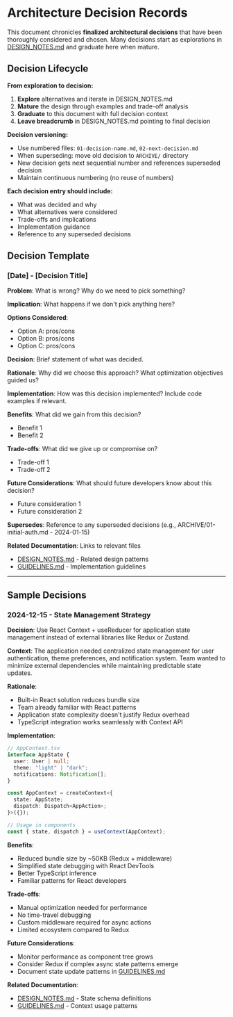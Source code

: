 # Architecture Decision Records

This document chronicles **finalized architectural decisions** that have been thoroughly considered and chosen. Many decisions start as explorations in [DESIGN_NOTES.md](./DESIGN_NOTES.md) and graduate here when mature.

## Decision Lifecycle

**From exploration to decision:**

1. **Explore** alternatives and iterate in DESIGN_NOTES.md
2. **Mature** the design through examples and trade-off analysis
3. **Graduate** to this document with full decision context
4. **Leave breadcrumb** in DESIGN_NOTES.md pointing to final decision

**Decision versioning:**

- Use numbered files: `01-decision-name.md`, `02-next-decision.md`
- When superseding: move old decision to `ARCHIVE/` directory
- New decision gets next sequential number and references superseded decision
- Maintain continuous numbering (no reuse of numbers)

**Each decision entry should include:**

- What was decided and why
- What alternatives were considered
- Trade-offs and implications
- Implementation guidance
- Reference to any superseded decisions

## Decision Template

### [Date] - [Decision Title]

**Problem**: What is wrong? Why do we need to pick something?

**Implication**: What happens if we don't pick anything here?

**Options Considered**:

- Option A: pros/cons
- Option B: pros/cons
- Option C: pros/cons

**Decision**: Brief statement of what was decided.

**Rationale**: Why did we choose this approach? What optimization objectives guided us?

**Implementation**: How was this decision implemented? Include code examples if relevant.

**Benefits**: What did we gain from this decision?

- Benefit 1
- Benefit 2

**Trade-offs**: What did we give up or compromise on?

- Trade-off 1
- Trade-off 2

**Future Considerations**: What should future developers know about this decision?

- Future consideration 1
- Future consideration 2

**Supersedes**: Reference to any superseded decisions (e.g., ARCHIVE/01-initial-auth.md - 2024-01-15)

**Related Documentation**: Links to relevant files

- [DESIGN_NOTES.md](./DESIGN_NOTES.md) - Related design patterns
- [GUIDELINES.md](./GUIDELINES.md) - Implementation guidelines

---

## Sample Decisions

### 2024-12-15 - State Management Strategy

**Decision**: Use React Context + useReducer for application state management instead of external libraries like Redux or Zustand.

**Context**: The application needed centralized state management for user authentication, theme preferences, and notification system. Team wanted to minimize external dependencies while maintaining predictable state updates.

**Rationale**:

- Built-in React solution reduces bundle size
- Team already familiar with React patterns
- Application state complexity doesn't justify Redux overhead
- TypeScript integration works seamlessly with Context API

**Implementation**:

```typescript
// AppContext.tsx
interface AppState {
  user: User | null;
  theme: "light" | "dark";
  notifications: Notification[];
}

const AppContext = createContext<{
  state: AppState;
  dispatch: Dispatch<AppAction>;
}>({});

// Usage in components
const { state, dispatch } = useContext(AppContext);
```

**Benefits**:

- Reduced bundle size by ~50KB (Redux + middleware)
- Simplified state debugging with React DevTools
- Better TypeScript inference
- Familiar patterns for React developers

**Trade-offs**:

- Manual optimization needed for performance
- No time-travel debugging
- Custom middleware required for async actions
- Limited ecosystem compared to Redux

**Future Considerations**:

- Monitor performance as component tree grows
- Consider Redux if complex async state patterns emerge
- Document state update patterns in [GUIDELINES.md](./GUIDELINES.md)

**Related Documentation**:

- [DESIGN_NOTES.md](./DESIGN_NOTES.md) - State schema definitions
- [GUIDELINES.md](./GUIDELINES.md) - Context usage patterns
